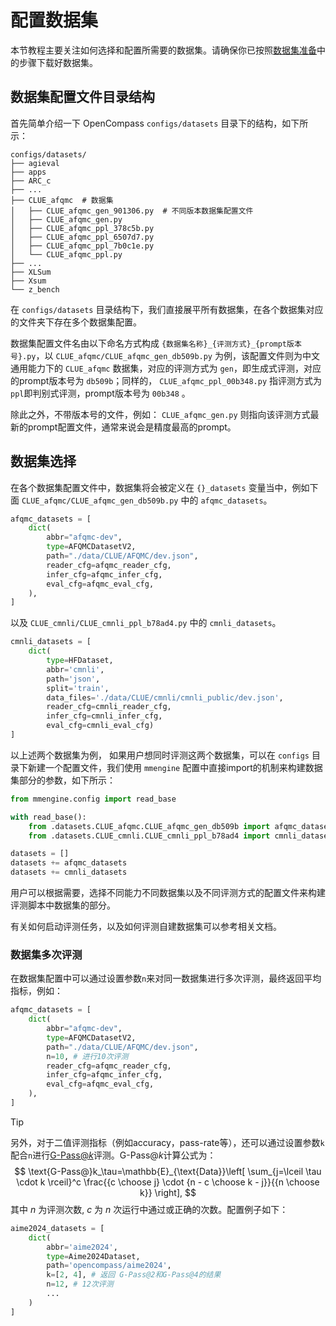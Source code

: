 # 配置数据集

本节教程主要关注如何选择和配置所需要的数据集。请确保你已按照[数据集准备](../get_started/installation.md#数据集准备)中的步骤下载好数据集。

## 数据集配置文件目录结构

首先简单介绍一下 OpenCompass `configs/datasets` 目录下的结构，如下所示：

```text
configs/datasets/
├── agieval
├── apps
├── ARC_c
├── ...
├── CLUE_afqmc  # 数据集
│   ├── CLUE_afqmc_gen_901306.py  # 不同版本数据集配置文件
│   ├── CLUE_afqmc_gen.py
│   ├── CLUE_afqmc_ppl_378c5b.py
│   ├── CLUE_afqmc_ppl_6507d7.py
│   ├── CLUE_afqmc_ppl_7b0c1e.py
│   └── CLUE_afqmc_ppl.py
├── ...
├── XLSum
├── Xsum
└── z_bench
```

在 `configs/datasets` 目录结构下，我们直接展平所有数据集，在各个数据集对应的文件夹下存在多个数据集配置。

数据集配置文件名由以下命名方式构成 `{数据集名称}_{评测方式}_{prompt版本号}.py`，以 `CLUE_afqmc/CLUE_afqmc_gen_db509b.py` 为例，该配置文件则为中文通用能力下的 `CLUE_afqmc` 数据集，对应的评测方式为 `gen`，即生成式评测，对应的prompt版本号为 `db509b`；同样的， `CLUE_afqmc_ppl_00b348.py` 指评测方式为`ppl`即判别式评测，prompt版本号为 `00b348` 。

除此之外，不带版本号的文件，例如： `CLUE_afqmc_gen.py` 则指向该评测方式最新的prompt配置文件，通常来说会是精度最高的prompt。

## 数据集选择

在各个数据集配置文件中，数据集将会被定义在 `{}_datasets` 变量当中，例如下面 `CLUE_afqmc/CLUE_afqmc_gen_db509b.py` 中的 `afqmc_datasets`。

```python
afqmc_datasets = [
    dict(
        abbr="afqmc-dev",
        type=AFQMCDatasetV2,
        path="./data/CLUE/AFQMC/dev.json",
        reader_cfg=afqmc_reader_cfg,
        infer_cfg=afqmc_infer_cfg,
        eval_cfg=afqmc_eval_cfg,
    ),
]
```

以及 `CLUE_cmnli/CLUE_cmnli_ppl_b78ad4.py` 中的 `cmnli_datasets`。

```python
cmnli_datasets = [
    dict(
        type=HFDataset,
        abbr='cmnli',
        path='json',
        split='train',
        data_files='./data/CLUE/cmnli/cmnli_public/dev.json',
        reader_cfg=cmnli_reader_cfg,
        infer_cfg=cmnli_infer_cfg,
        eval_cfg=cmnli_eval_cfg)
]
```

以上述两个数据集为例， 如果用户想同时评测这两个数据集，可以在 `configs` 目录下新建一个配置文件，我们使用  `mmengine` 配置中直接import的机制来构建数据集部分的参数，如下所示：

```python
from mmengine.config import read_base

with read_base():
    from .datasets.CLUE_afqmc.CLUE_afqmc_gen_db509b import afqmc_datasets
    from .datasets.CLUE_cmnli.CLUE_cmnli_ppl_b78ad4 import cmnli_datasets

datasets = []
datasets += afqmc_datasets
datasets += cmnli_datasets
```

用户可以根据需要，选择不同能力不同数据集以及不同评测方式的配置文件来构建评测脚本中数据集的部分。

有关如何启动评测任务，以及如何评测自建数据集可以参考相关文档。

### 数据集多次评测

在数据集配置中可以通过设置参数`n`来对同一数据集进行多次评测，最终返回平均指标，例如：

```python
afqmc_datasets = [
    dict(
        abbr="afqmc-dev",
        type=AFQMCDatasetV2,
        path="./data/CLUE/AFQMC/dev.json",
        n=10, # 进行10次评测
        reader_cfg=afqmc_reader_cfg,
        infer_cfg=afqmc_infer_cfg,
        eval_cfg=afqmc_eval_cfg,
    ),
]
```

> [!TIP]
> 另外，对于二值评测指标（例如accuracy，pass-rate等），还可以通过设置参数`k`配合`n`进行[G-Pass@$k$](http://arxiv.org/abs/2412.13147)评测。G-Pass@$k$计算公式为：$$ \text{G-Pass@}k_\tau=\mathbb{E}_{\text{Data}}\left[ \sum_{j=\lceil \tau \cdot k \rceil}^c \frac{{c \choose j} \cdot {n - c \choose k - j}}{{n \choose k}} \right], $$ 其中 $n$ 为评测次数, $c$ 为 $n$ 次运行中通过或正确的次数。配置例子如下：

```python
aime2024_datasets = [
    dict(
        abbr='aime2024',
        type=Aime2024Dataset,
        path='opencompass/aime2024',
        k=[2, 4], # 返回 G-Pass@2和G-Pass@4的结果
        n=12, # 12次评测
        ...
    )
]
```
